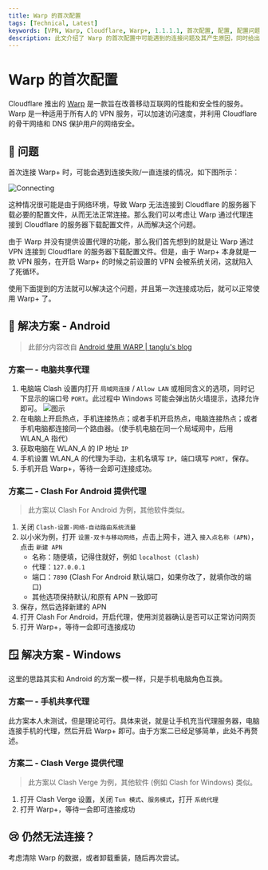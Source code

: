 ```yaml
---
title: Warp 的首次配置
tags: [Technical, Latest]
keywords: [VPN, Warp, Cloudflare, Warp+, 1.1.1.1, 首次配置, 配置, 配置问题, 连接问题, 连接, 问题]
description: 此文介绍了 Warp 的首次配置中可能遇到的连接问题及其产生原因，同时给出了 Windows 以及 Android 下的解决方案
---
```


# Warp 的首次配置

Cloudflare 推出的 [Warp](https://blog.cloudflare.com/1111-warp-better-vpn-zh-cn) 是一款旨在改善移动互联网的性能和安全性的服务。Warp 是一种适用于所有人的 VPN 服务，可以加速访问速度，并利用 Cloudflare 的骨干网络和 DNS 保护用户的网络安全。

## 🤔 问题

首次连接 Warp+ 时，可能会遇到连接失败/一直连接的情况，如下图所示：

![Connecting](@attachment/warp_connecting.png)

这种情况很可能是由于网络环境，导致 Warp 无法连接到 Cloudflare 的服务器下载必要的配置文件，从而无法正常连接。那么我们可以考虑让 Warp 通过代理连接到 Cloudflare 的服务器下载配置文件，从而解决这个问题。

由于 Warp 并没有提供设置代理的功能，那么我们首先想到的就是让 Warp 通过 VPN 连接到 Cloudflare 的服务器下载配置文件。但是，由于 Warp+ 本身就是一款 VPN 服务，在开启 Warp+ 的时候之前设置的 VPN 会被系统关闭，这就陷入了死循环。

使用下面提到的方法就可以解决这个问题，并且第一次连接成功后，就可以正常使用 Warp+ 了。

## 📱 解决方案 - Android

> 此部分内容改自 [Android 使用 WARP | tanglu's blog](https://blog.tanglu.me/WARP-for-Android/)

### 方案一 - 电脑共享代理

1. 电脑端 Clash 设置内打开 `局域网连接` / `Allow LAN` 或相同含义的选项，同时记下显示的端口号 `PORT`。此过程中 Windows 可能会弹出防火墙提示，选择允许即可。
    ![图示](@attachment/warp_android_1_1.png)
2. 在电脑上开启热点，手机连接热点；或者手机开启热点，电脑连接热点；或者手机电脑都连接同一个路由器。（使手机电脑在同一个局域网中，后用 WLAN_A 指代）
3. 获取电脑在 WLAN_A 的 IP 地址 `IP`
4. 手机设置 WLAN_A 的代理为手动，主机名填写 `IP`，端口填写 `PORT`，保存。
5. 手机开启 Warp+，等待一会即可连接成功。

### 方案二 - Clash For Android 提供代理

> 此方案以 Clash For Android 为例，其他软件类似。

1. 关闭 `Clash-设置-网络-自动路由系统流量`
2. 以小米为例，打开 `设置-双卡与移动网络`，点击上网卡，进入 `接入点名称 (APN)`，点击 `新建 APN`
    - 名称：随便填，记得住就好，例如 `localhost (Clash)`
    - 代理：`127.0.0.1`
    - 端口：`7890` (Clash For Android 默认端口，如果你改了，就填你改的端口)
    - 其他选项保持默认/和原有 APN 一致即可
3. 保存，然后选择新建的 APN
4. 打开 Clash For Android，开启代理，使用浏览器确认是否可以正常访问网页
5. 打开 Warp+，等待一会即可连接成功

## 🪟 解决方案 - Windows

这里的思路其实和 Android 的方案一模一样，只是手机电脑角色互换。

### 方案一 - 手机共享代理

此方案本人未测试，但是理论可行。具体来说，就是让手机充当代理服务器，电脑连接手机的代理，然后开启 Warp+ 即可。由于方案二已经足够简单，此处不再赘述。

### 方案二 - Clash Verge 提供代理

> 此方案以 Clash Verge 为例，其他软件 (例如 Clash for Windows) 类似。

1. 打开 Clash Verge 设置，关闭 `Tun 模式`、`服务模式`，打开 `系统代理`
2. 打开 Warp+，等待一会即可连接成功

## 😢 仍然无法连接？

考虑清除 Warp 的数据，或者卸载重装，随后再次尝试。
